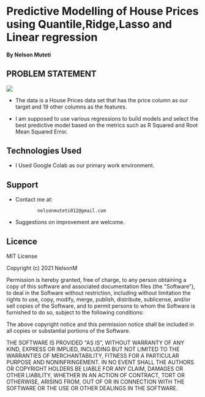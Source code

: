 # Predictive Modelling of House Prices using Quantile,Ridge,Lasso and Linear regression


#### By Nelson Muteti

## PROBLEM STATEMENT

<img src="https://freepngimg.com/thumb/categories/1834.png">


* The data is a House Prices data set that has the price column as our target and 19 other columns as the features.

* I am supposed to use various regressions to build models and select the best predictive model based on the metrics such as R Squared and Root Mean Squared Error.

## Technologies Used

* I Used Google Colab as our primary work environment.

## Support

* Contact me at:
     
              nelsonmuteti012@gmail.com
             



* Suggestions on improvement are welcome.

## Licence

MIT License

Copyright (c) 2021 NelsonM

Permission is hereby granted, free of charge, to any person obtaining a copy
of this software and associated documentation files (the "Software"), to deal
in the Software without restriction, including without limitation the rights
to use, copy, modify, merge, publish, distribute, sublicense, and/or sell
copies of the Software, and to permit persons to whom the Software is
furnished to do so, subject to the following conditions:

The above copyright notice and this permission notice shall be included in all
copies or substantial portions of the Software.

THE SOFTWARE IS PROVIDED "AS IS", WITHOUT WARRANTY OF ANY KIND, EXPRESS OR
IMPLIED, INCLUDING BUT NOT LIMITED TO THE WARRANTIES OF MERCHANTABILITY,
FITNESS FOR A PARTICULAR PURPOSE AND NONINFRINGEMENT. IN NO EVENT SHALL THE
AUTHORS OR COPYRIGHT HOLDERS BE LIABLE FOR ANY CLAIM, DAMAGES OR OTHER
LIABILITY, WHETHER IN AN ACTION OF CONTRACT, TORT OR OTHERWISE, ARISING FROM,
OUT OF OR IN CONNECTION WITH THE SOFTWARE OR THE USE OR OTHER DEALINGS IN THE
SOFTWARE.
